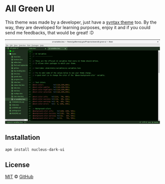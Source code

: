 # All Green UI

This theme was made by a developer, just have a [syntax theme](https://github.com/guilhermejcgois/all-green-syntax) too. By the way, they are developed for learning purposes, enjoy it and if you could send me feedbacks, that would be great! :D

![A screenshot of your theme](https://github.com/guilhermejcgois/all-green-ui/blob/master/images/all-green-ui-screenshot.png)

## Installation

``` apm install nucleus-dark-ui ```

## License

[MIT](./LICENSE.md) &copy; [GitHub](https://github.com/)
